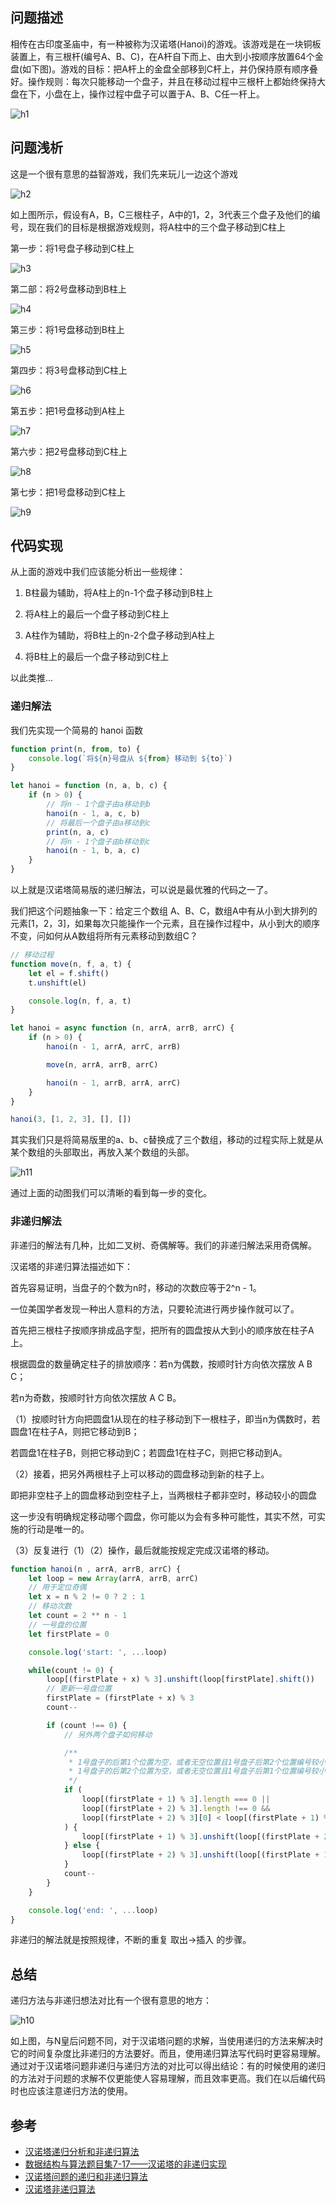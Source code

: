 ## 问题描述

相传在古印度圣庙中，有一种被称为汉诺塔(Hanoi)的游戏。该游戏是在一块铜板装置上，有三根杆(编号A、B、C)，在A杆自下而上、由大到小按顺序放置64个金盘(如下图)。游戏的目标：把A杆上的金盘全部移到C杆上，并仍保持原有顺序叠好。操作规则：每次只能移动一个盘子，并且在移动过程中三根杆上都始终保持大盘在下，小盘在上，操作过程中盘子可以置于A、B、C任一杆上。

![h1](./assets/h1.png)

## 问题浅析

这是一个很有意思的益智游戏，我们先来玩儿一边这个游戏

![h2](./assets/h2.png)

如上图所示，假设有A，B，C三根柱子，A中的1，2，3代表三个盘子及他们的编号，现在我们的目标是根据游戏规则，将A柱中的三个盘子移动到C柱上

第一步：将1号盘子移动到C柱上

![h3](./assets/h3.png)

第二部：将2号盘移动到B柱上

![h4](./assets/h4.png)

第三步：将1号盘移动到B柱上

![h5](./assets/h5.png)

第四步：将3号盘移动到C柱上

![h6](./assets/h6.png)

第五步：把1号盘移动到A柱上

![h7](./assets/h7.png)

第六步：把2号盘移动到C柱上

![h8](./assets/h8.png)

第七步：把1号盘移动到C柱上

![h9](./assets/h9.png)

## 代码实现

从上面的游戏中我们应该能分析出一些规律：

1. B柱最为辅助，将A柱上的n-1个盘子移动到B柱上

2. 将A柱上的最后一个盘子移动到C柱上

3. A柱作为辅助，将B柱上的n-2个盘子移动到A柱上

4. 将B柱上的最后一个盘子移动到C柱上

以此类推...

### 递归解法

我们先实现一个简易的 hanoi 函数

```javascript
function print(n, from, to) {
    console.log(`将${n}号盘从 ${from} 移动到 ${to}`)
}

let hanoi = function (n, a, b, c) {
    if (n > 0) {
        // 将n - 1个盘子由a移动到b
        hanoi(n - 1, a, c, b)
        // 将最后一个盘子由a移动到c
        print(n, a, c)
        // 将n - 1个盘子由b移动到c 
        hanoi(n - 1, b, a, c)
    }
}
```

以上就是汉诺塔简易版的递归解法，可以说是最优雅的代码之一了。

我们把这个问题抽象一下：给定三个数组 A、B、C，数组A中有从小到大排列的元素[1，2，3]，如果每次只能操作一个元素，且在操作过程中，从小到大的顺序不变，问如何从A数组将所有元素移动到数组C？

```javascript
// 移动过程
function move(n, f, a, t) {
    let el = f.shift()
    t.unshift(el)

    console.log(n, f, a, t)
}

let hanoi = async function (n, arrA, arrB, arrC) {
    if (n > 0) {
        hanoi(n - 1, arrA, arrC, arrB)    

        move(n, arrA, arrB, arrC)

        hanoi(n - 1, arrB, arrA, arrC)
    }
}

hanoi(3, [1, 2, 3], [], [])
```

其实我们只是将简易版里的a、b、c替换成了三个数组，移动的过程实际上就是从某个数组的头部取出，再放入某个数组的头部。

![h11](./assets/h11.gif)

通过上面的动图我们可以清晰的看到每一步的变化。

### 非递归解法

非递归的解法有几种，比如二叉树、奇偶解等。我们的非递归解法采用奇偶解。

汉诺塔的非递归算法描述如下：

首先容易证明，当盘子的个数为n时，移动的次数应等于2^n - 1。

一位美国学者发现一种出人意料的方法，只要轮流进行两步操作就可以了。

首先把三根柱子按顺序排成品字型，把所有的圆盘按从大到小的顺序放在柱子A上。

根据圆盘的数量确定柱子的排放顺序：若n为偶数，按顺时针方向依次摆放 A B C；

若n为奇数，按顺时针方向依次摆放 A C B。

（1）按顺时针方向把圆盘1从现在的柱子移动到下一根柱子，即当n为偶数时，若圆盘1在柱子A，则把它移动到B；

若圆盘1在柱子B，则把它移动到C；若圆盘1在柱子C，则把它移动到A。

（2）接着，把另外两根柱子上可以移动的圆盘移动到新的柱子上。

即把非空柱子上的圆盘移动到空柱子上，当两根柱子都非空时，移动较小的圆盘

这一步没有明确规定移动哪个圆盘，你可能以为会有多种可能性，其实不然，可实施的行动是唯一的。

（3）反复进行（1）（2）操作，最后就能按规定完成汉诺塔的移动。

```javascript
function hanoi(n , arrA, arrB, arrC) {
    let loop = new Array(arrA, arrB, arrC)
    // 用于定位奇偶
    let x = n % 2 != 0 ? 2 : 1
    // 移动次数
    let count = 2 ** n - 1
    // 一号盘的位置
    let firstPlate = 0

    console.log('start: ', ...loop)

    while(count != 0) {
        loop[(firstPlate + x) % 3].unshift(loop[firstPlate].shift())
        // 更新一号盘位置
        firstPlate = (firstPlate + x) % 3
        count--

        if (count !== 0) {
            // 另外两个盘子如何移动

            /**
             * 1号盘子的后第1个位置为空，或者无空位置且1号盘子后第2个位置编号较小，此时将1号盘子后第2个位置的盘子移动到1号盘子后第1个位置上
             * 1号盘子的后第2个位置为空，或者无空位置且1号盘子后第1个位置编号较小，此时将1号盘子后第1个位置的盘子移动到1号盘子后第2个位置上  
             */
            if (
                loop[(firstPlate + 1) % 3].length === 0 ||
                loop[(firstPlate + 2) % 3].length !== 0 &&
                loop[(firstPlate + 2) % 3][0] < loop[(firstPlate + 1) % 3][0]
            ) {
                loop[(firstPlate + 1) % 3].unshift(loop[(firstPlate + 2) % 3].shift())
            } else {
                loop[(firstPlate + 2) % 3].unshift(loop[(firstPlate + 1) % 3].shift())
            }
            count--
        }
    }

    console.log('end: ', ...loop)
}
```

非递归的解法就是按照规律，不断的重复 取出->插入 的步骤。

## 总结

递归方法与非递归想法对比有一个很有意思的地方：

![h10](./assets/h10.png)

如上图，与N皇后问题不同，对于汉诺塔问题的求解，当使用递归的方法来解决时它的时间复杂度比非递归的方法要好。而且，使用递归算法写代码时更容易理解。通过对于汉诺塔问题非递归与递归方法的对比可以得出结论：有的时候使用的递归的方法对于问题的求解不仅更能使人容易理解，而且效率更高。我们在以后编代码时也应该注意递归方法的使用。

## 参考
- [汉诺塔递归分析和非递归算法](https://blog.csdn.net/z294155673/article/details/52083319)
- [数据结构与算法题目集7-17——汉诺塔的非递归实现](https://blog.csdn.net/qq_41231926/article/details/84727366)
- [汉诺塔问题的递归和非递归算法](https://blog.csdn.net/computerme/article/details/18080511)
- [汉诺塔非递归算法](https://blog.51cto.com/mengliao/534053)